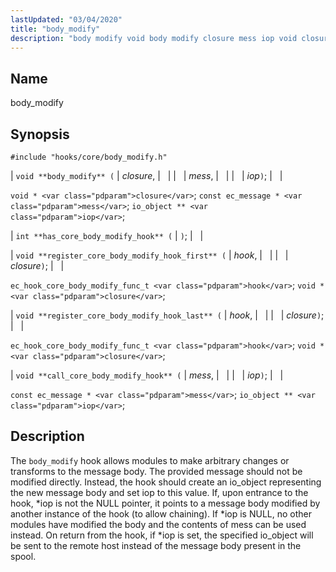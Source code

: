 ```yaml
---
lastUpdated: "03/04/2020"
title: "body_modify"
description: "body modify void body modify closure mess iop void closure const ec message mess io object iop int has core body modify hook void register core body modify hook first hook closure ec hook core body modify func t hook void closure void register core body modify hook last hook..."
---
```


<a name="hooks.core.body_modify"></a> 
## Name

body_modify

## Synopsis

`#include "hooks/core/body_modify.h"`

| `void **body_modify** (` | <var class="pdparam">closure</var>, |   |
|   | <var class="pdparam">mess</var>, |   |
|   | <var class="pdparam">iop</var>`)`; |   |

`void * <var class="pdparam">closure</var>`;
`const ec_message * <var class="pdparam">mess</var>`;
`io_object ** <var class="pdparam">iop</var>`;

| `int **has_core_body_modify_hook** (` | `)`; |   |

| `void **register_core_body_modify_hook_first** (` | <var class="pdparam">hook</var>, |   |
|   | <var class="pdparam">closure</var>`)`; |   |

`ec_hook_core_body_modify_func_t <var class="pdparam">hook</var>`;
`void *<var class="pdparam">closure</var>`;

| `void **register_core_body_modify_hook_last** (` | <var class="pdparam">hook</var>, |   |
|   | <var class="pdparam">closure</var>`)`; |   |

`ec_hook_core_body_modify_func_t <var class="pdparam">hook</var>`;
`void *<var class="pdparam">closure</var>`;

| `void **call_core_body_modify_hook** (` | <var class="pdparam">mess</var>, |   |
|   | <var class="pdparam">iop</var>`)`; |   |

`const ec_message * <var class="pdparam">mess</var>`;
`io_object ** <var class="pdparam">iop</var>`;<a name="idp38348176"></a> 
## Description

The `body_modify` hook allows modules to make arbitrary changes or transforms to the message body. The provided message should not be modified directly. Instead, the hook should create an io_object representing the new message body and set iop to this value. If, upon entrance to the hook, *iop is not the NULL pointer, it points to a message body modified by another instance of the hook (to allow chaining). If *iop is NULL, no other modules have modified the body and the contents of mess can be used instead. On return from the hook, if *iop is set, the specified io_object will be sent to the remote host instead of the message body present in the spool.